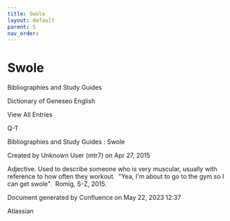 ```yaml
---
title: Swole
layout: default
parent: S
nav_order:
---
```


# Swole

Bibliographies and Study Guides

Dictionary of Geneseo English

View All Entries

Q-T

Bibliographies and Study Guides : Swole

Created by  Unknown User (mtr7) on Apr 27, 2015

Adjective. Used to describe someone who is very muscular, usually with reference to how often they workout.  &quot;Yea, I'm about to go to the gym so I can get swole&quot;.  Romig, S-Z, 2015.

Document generated by Confluence on May 22, 2023 12:37

Atlassian

